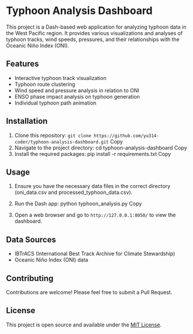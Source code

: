 # Typhoon Analysis Dashboard

This project is a Dash-based web application for analyzing typhoon data in the West Pacific region. It provides various visualizations and analyses of typhoon tracks, wind speeds, pressures, and their relationships with the Oceanic Niño Index (ONI).

## Features

- Interactive typhoon track visualization
- Typhoon route clustering
- Wind speed and pressure analysis in relation to ONI
- ENSO phase impact analysis on typhoon generation
- Individual typhoon path animation

## Installation

1. Clone this repository:
 `git clone https://github.com/yu314-coder/typhoon-analysis-dashboard.git`
Copy
2. Navigate to the project directory:
cd typhoon-analysis-dashboard
Copy
3. Install the required packages:
pip install -r requirements.txt
Copy
## Usage

1. Ensure you have the necessary data files in the correct directory (oni_data.csv and processed_typhoon_data.csv).

2. Run the Dash app:
python typhoon_analysis.py
Copy
3. Open a web browser and go to `http://127.0.0.1:8050/` to view the dashboard.

## Data Sources

- IBTrACS (International Best Track Archive for Climate Stewardship)
- Oceanic Niño Index (ONI) data

## Contributing

Contributions are welcome! Please feel free to submit a Pull Request.

## License

This project is open source and available under the [MIT License](LICENSE).
